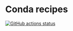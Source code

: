 # Conda recipes


[![GitHub actions status](https://github.com/percyfal/conda-recipes/workflows/Tests/badge.svg)](https://github.com/percyfal/conda-recipes/actions?query=workflow%3ATests)
